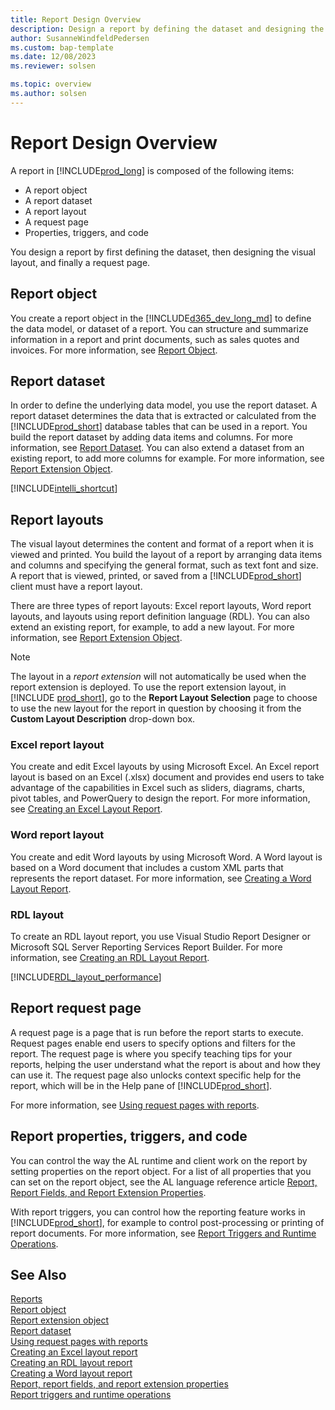```yaml
---
title: Report Design Overview
description: Design a report by defining the dataset and designing the layout. Report object is composed of dataset, layout, request page, properties, triggers and code.
author: SusanneWindfeldPedersen
ms.custom: bap-template
ms.date: 12/08/2023
ms.reviewer: solsen

ms.topic: overview
ms.author: solsen
---
```


# Report Design Overview

A report in [!INCLUDE[prod_long](includes/prod_long.md)] is composed of the following items:  

- A report object
- A report dataset
- A report layout
- A request page
- Properties, triggers, and code 

You design a report by first defining the dataset, then designing the visual layout, and finally a request page.

## Report object  

You create a report object in the [!INCLUDE[d365_dev_long_md](includes/d365_dev_long_md.md)] to define the data model, or dataset of a report. You can structure and summarize information in a report and print documents, such as sales quotes and invoices. For more information, see [Report Object](devenv-report-object.md).  

## Report dataset

In order to define the underlying data model, you use the report dataset. A report dataset determines the data that is extracted or calculated from the [!INCLUDE[prod_short](includes/prod_short.md)] database tables that can be used in a report. You build the report dataset by adding data items and columns. For more information, see [Report Dataset](devenv-report-dataset.md). You can also extend a dataset from an existing report, to add more columns for example. For more information, see [Report Extension Object](devenv-report-ext-object.md).

[!INCLUDE[intelli_shortcut](includes/query_as_a_report_datasource.md)]

## Report layouts  

The visual layout determines the content and format of a report when it is viewed and printed. You build the layout of a report by arranging data items and columns and specifying the general format, such as text font and size. A report that is viewed, printed, or saved from a [!INCLUDE[prod_short](includes/prod_short.md)] client must have a report layout. 

There are three types of report layouts: Excel report layouts, Word report layouts, and layouts using report definition language (RDL). You can also extend an existing report, for example, to add a new layout. For more information, see [Report Extension Object](devenv-report-ext-object.md).

> [!NOTE]  
> The layout in a *report extension* will not automatically be used when the report extension is deployed. To use the report extension layout, in [!INCLUDE [prod_short](includes/prod_short.md)], go to the **Report Layout Selection** page to choose to use the new layout for the report in question by choosing it from the **Custom Layout Description** drop-down box.

### Excel report layout

You create and edit Excel layouts by using Microsoft Excel. An Excel report layout is based on an Excel (.xlsx) document and provides end users to take advantage of the capabilities in Excel such as sliders, diagrams, charts, pivot tables, and PowerQuery to design the report. For more information, see [Creating an Excel Layout Report](devenv-howto-excel-report-layout.md).

### Word report layout

You create and edit Word layouts by using Microsoft Word. A Word layout is based on a Word document that includes a custom XML parts that represents the report dataset. For more information, see [Creating a Word Layout Report](devenv-howto-report-layout.md).  

### RDL layout 

To create an RDL layout report, you use Visual Studio Report Designer or Microsoft SQL Server Reporting Services Report Builder. For more information, see [Creating an RDL Layout Report](devenv-howto-rdl-report-layout.md).

[!INCLUDE[RDL_layout_performance](includes/include-rdl-performance.md)]

## Report request page
A request page is a page that is run before the report starts to execute. Request pages enable end users to specify options and filters for the report. The request page is where you specify teaching tips for your reports, helping the user understand what the report is about and how they can use it. The request page also unlocks context specific help for the report, which will be in the Help pane of [!INCLUDE[prod_short](includes/prod_short.md)].

For more information, see [Using request pages with reports](devenv-request-pages-for-reports.md).


## Report properties, triggers, and code 
You can control the way the AL runtime and client work on the report by setting properties on the report object. For a list of all properties that you can set on the report object, see the AL language reference article [Report, Report Fields, and Report Extension Properties](properties/devenv-report-property-overview.md).

With report triggers, you can control how the reporting feature works in [!INCLUDE[prod_short](includes/prod_short.md)], for example to control post-processing or printing of report documents. For more information, see [Report Triggers and Runtime Operations](devenv-report-triggers.md).


## See Also  

[Reports](devenv-reports.md)  
[Report object](devenv-report-object.md)  
[Report extension object](devenv-report-ext-object.md)  
[Report dataset](devenv-report-dataset.md)   
[Using request pages with reports](devenv-request-pages-for-reports.md)  
[Creating an Excel layout report](devenv-howto-excel-report-layout.md)   
[Creating an RDL layout report](devenv-howto-rdl-report-layout.md)  
[Creating a Word layout report](devenv-howto-report-layout.md)   
[Report, report fields, and report extension properties](properties/devenv-report-property-overview.md)   
[Report triggers and runtime operations](devenv-report-triggers.md)  
